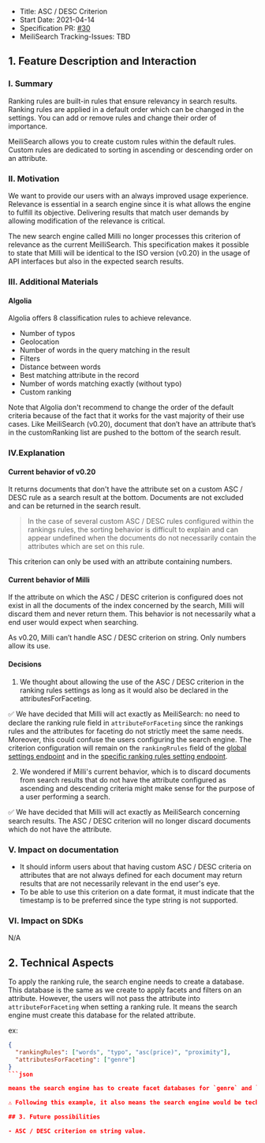 - Title: ASC / DESC Criterion
- Start Date: 2021-04-14
- Specification PR: [#30](https://github.com/meilisearch/specifications/pull/30)
- MeiliSearch Tracking-Issues: TBD

## 1. Feature Description and Interaction

### I. Summary

Ranking rules are built-in rules that ensure relevancy in search results. Ranking rules are applied in a default order which can be changed in the settings. You can add or remove rules and change their order of importance.

MeiliSearch allows you to create custom rules within the default rules. Custom rules are dedicated to sorting in ascending or descending order on an attribute.

### II. Motivation

We want to provide our users with an always improved usage experience. Relevance is essential in a search engine since it is what allows the engine to fulfill its objective. Delivering results that match user demands by allowing modification of the relevance is critical.

The new search engine called Milli no longer processes this criterion of relevance as the current MeilliSearch. This specification makes it possible to state that Milli will be identical to the ISO version (v0.20) in the usage of API interfaces but also in the expected search results.

### III. Additional Materials

#### Algolia

Algolia offers 8 classification rules to achieve relevance.

- Number of typos
- Geolocation
- Number of words in the query matching in the result
- Filters
- Distance between words
- Best matching attribute in the record
- Number of words matching exactly (without typo)
- Custom ranking

Note that Algolia don't recommend to change the order of the default criteria because of the fact that it works for the vast majority of their use cases. Like MeiliSearch (v0.20), document that don’t have an attribute that’s in the customRanking list are pushed to the bottom of the search result.

### IV.Explanation

#### Current behavior of v0.20

It returns documents that don't have the attribute set on a custom ASC / DESC rule as a search result at the bottom. Documents are not excluded and can be returned in the search result.

> In the case of several custom ASC / DESC rules configured within the rankings rules, the sorting behavior is difficult to explain and can appear undefined when the documents do not necessarily contain the attributes which are set on this rule.

This criterion can only be used with an attribute containing numbers. 

#### Current behavior of Milli

If the attribute on which the ASC / DESC criterion is configured does not exist in all the documents of the index concerned by the search, Milli will discard them and never return them. This behavior is not necessarily what a end user would expect when searching.

As v0.20, Milli can’t handle ASC / DESC criterion on string. Only numbers allow its use.

#### Decisions

1. We thought about allowing the use of the ASC / DESC criterion in the ranking rules settings as long as it would also be declared in the attributesForFaceting.

✅ We have decided that Milli will act exactly as MeiliSearch: no need to declare the ranking rule field in `attributeForFaceting` since the rankings rules and the attributes for faceting do not strictly meet the same needs. Moreover, this could confuse the users configuring the search engine. The criterion configuration will remain on the `rankingRrules` field of the [global settings endpoint](https://docs.meilisearch.com/reference/api/settings.html#get-settings) and in the 
[specific ranking rules setting endpoint](https://docs.meilisearch.com/reference/api/ranking_rules.html).

2. We wondered if Milli's current behavior, which is to discard documents from search results that do not have the attribute configured as ascending and descending criteria might make sense for the purpose of a user performing a search.

✅ We have decided that Milli will act exactly as MeiliSearch concerning search results. The ASC / DESC criterion will no longer discard documents which do not have the attribute.

### V. Impact on documentation

- It should inform users about that having custom ASC / DESC criteria on attributes that are not always defined for each document may return results that are not necessarily relevant in the end user's eye.
- To be able to use this criterion on a date format, it must indicate that the timestamp is to be preferred since the type string is not supported.

### VI. Impact on SDKs
N/A

## 2. Technical Aspects

To apply the ranking rule, the search engine needs to create a database. This database is the same as we create to apply facets and filters on an attribute.
However, the users will not pass the attribute into `attributeForFaceting` when setting a ranking rule. It means the search engine must create this database for the related attribute.

ex:
```json
{
  "rankingRules": ["words", "typo", "asc(price)", "proximity"],
  "attributesForFaceting": ["genre"]
}
```json

means the search engine has to create facet databases for `genre` and `price`.

⚠️ Following this example, it also means the search engine would be technically able to apply filters and facet distribution on `price`, however, we should prevent this. To avoid confusion, the search engine should prevent the users to execute a filter or get facet distribution on the ranking attributes. Only the ranking rule should be available for this field.

## 3. Future possibilities

- ASC / DESC criterion on string value.

